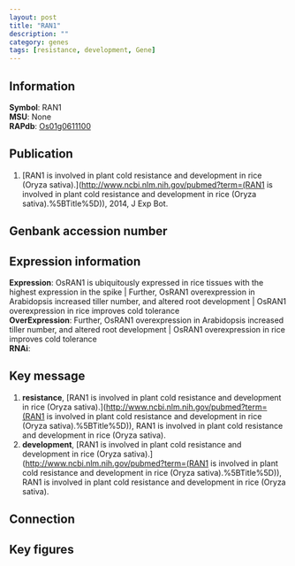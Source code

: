```yaml
---
layout: post
title: "RAN1"
description: ""
category: genes
tags: [resistance, development, Gene]
---
```


## Information
__Symbol__: RAN1  
__MSU__: None  
__RAPdb__: [Os01g0611100](http://rapdb.dna.affrc.go.jp/viewer/gbrowse_details/irgsp1?name=Os01g0611100)  

## Publication
1. [RAN1 is involved in plant cold resistance and development in rice (Oryza sativa).](http://www.ncbi.nlm.nih.gov/pubmed?term=(RAN1 is involved in plant cold resistance and development in rice (Oryza sativa).%5BTitle%5D)), 2014, J Exp Bot.

## Genbank accession number

## Expression information
__Expression__: OsRAN1 is ubiquitously expressed in rice tissues with the highest expression in the spike |  Further, OsRAN1 overexpression in Arabidopsis increased tiller number, and altered root development |  OsRAN1 overexpression in rice improves cold tolerance  
__OverExpression__: Further, OsRAN1 overexpression in Arabidopsis increased tiller number, and altered root development |  OsRAN1 overexpression in rice improves cold tolerance  
__RNAi__:  

## Key message
1. __resistance__, [RAN1 is involved in plant cold resistance and development in rice (Oryza sativa).](http://www.ncbi.nlm.nih.gov/pubmed?term=(RAN1 is involved in plant cold resistance and development in rice (Oryza sativa).%5BTitle%5D)), RAN1 is involved in plant cold resistance and development in rice (Oryza sativa).
2. __development__, [RAN1 is involved in plant cold resistance and development in rice (Oryza sativa).](http://www.ncbi.nlm.nih.gov/pubmed?term=(RAN1 is involved in plant cold resistance and development in rice (Oryza sativa).%5BTitle%5D)), RAN1 is involved in plant cold resistance and development in rice (Oryza sativa).

## Connection

## Key figures


